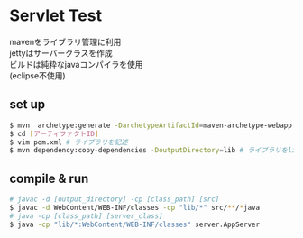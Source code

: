 # Servlet Test

mavenをライブラリ管理に利用  
jettyはサーバークラスを作成  
ビルドは純粋なjavaコンパイラを使用  
(eclipse不使用)  

## set up

```bash
$ mvn  archetype:generate -DarchetypeArtifactId=maven-archetype-webapp # webapp用 コマンド
$ cd [アーティファクトID]
$ vim pom.xml # ライブラリを記述
$ mvn dependency:copy-dependencies -DoutputDirectory=lib # ライブラリをlibディレクトリにダウンロード
```

## compile & run

```bash
# javac -d [output_directory] -cp [class_path] [src]
$ javac -d WebContent/WEB-INF/classes -cp "lib/*" src/**/*java
# java -cp [class_path] [server_class]
$ java -cp "lib/*:WebContent/WEB-INF/classes" server.AppServer
```
